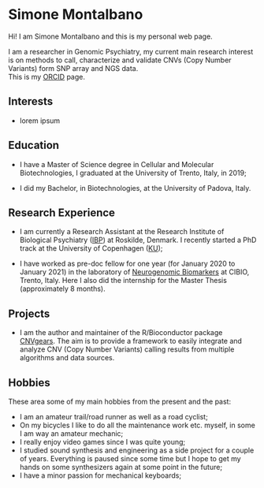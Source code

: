 # Simone Montalbano

Hi! I am Simone Montalbano and this is my personal web page.

I am a researcher in Genomic Psychiatry, my current main research
interest is on methods to call, characterize and validate CNVs
(Copy Number Variants) form SNP array and NGS data.   
This is my [ORCID](https://orcid.org/0000-0002-9846-0560) page.

## Interests

- lorem ipsum


## Education

- I have a Master of Science degree in Cellular and Molecular Biotechnologies,
  I graduated at the University of Trento, Italy, in 2019;

- I did my Bachelor, in Biotechnologies, at the University of Padova, Italy.


## Research Experience

- I am currently a Research Assistant at the Research Institute of Biological
  Psychiatry ([IBP](https://biopsyk.dk/)) at Roskilde, Denmark. I recently started
  a PhD track at the University of Copenhagen ([KU](https://www.ku.dk/english/));

- I have worked as pre-doc fellow for one year (for January 2020 to January 2021)
  in the laboratory of
  [Neurogenomic Biomarkers](https://www.cibio.unitn.it/302/laboratory-of-neurogenomic-biomarkers)
  at CIBIO, Trento, Italy. Here I also did the internship for the Master Thesis 
  (approximately 8 months).


## Projects

- I am the author and maintainer of the R/Bioconductor package
  [CNVgears](https://master.bioconductor.org/packages/CNVgears/). The aim is to
  provide a framework to easily integrate and analyze CNV (Copy Number Variants)
  calling results from multiple algorithms and data sources.


## Hobbies

These area some of my main hobbies from the present and the past:

- I am an amateur trail/road runner as well as a road cyclist;
- On my bicycles I like to do all the maintenance work etc. myself,
  in some I am way an amateur mechanic;
- I really enjoy video games since I was quite young;
- I studied sound synthesis and engineering as a side project for
  a couple of years. Everything is paused since some time but I hope
  to get my hands on some synthesizers again at some point in the future;
- I have a minor passion for mechanical keyboards;

